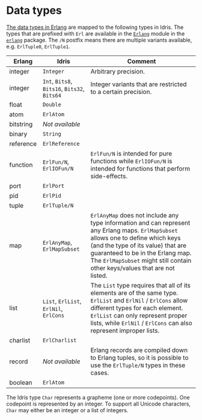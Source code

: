 # Data types

[The data types in Erlang](http://erlang.org/doc/reference_manual/data_types.html) are mapped to the following types in Idris. The types that are prefixed with `Erl` are available in the [`Erlang`](../idris2/libs/erlang/Erlang/Types.idr) module in the [`erlang`](../idris2/libs/erlang) package. The `/N` postfix means there are multiple variants available, e.g. `ErlTuple0`, `ErlTuple1`.

| Erlang    | Idris                                  | Comment     |
| --------- | -------------------------------------- | ----------- |
| integer   | `Integer`                              | Arbitrary precision. |
| integer   | `Int`, `Bits8`, `Bits16`, `Bits32`, `Bits64` | Integer variants that are restricted to a certain precision. |
| float     | `Double`                               |
| atom      | `ErlAtom`                              |
| bitstring | *Not available*                        |
| binary    | `String`                               |
| reference | `ErlReference`                         |
| function  | `ErlFun/N`, `ErlIOFun/N`               | `ErlFun/N` is intended for pure functions while `ErlIOFun/N` is intended for functions that perform side-effects. |
| port      | `ErlPort`                              |
| pid       | `ErlPid`                               |
| tuple     | `ErlTuple/N`                           |
| map       | `ErlAnyMap`, `ErlMapSubset`            | `ErlAnyMap` does not include any type information and can represent any Erlang maps. `ErlMapSubset` allows one to define which keys (and the type of its value) that are guaranteed to be in the Erlang map. The `ErlMapSubset` might still contain other keys/values that are not listed. |
| list      | `List`, `ErlList`, `ErlNil`, `ErlCons` | The `List` type requires that all of its elements are of the same type. `ErlList` and `ErlNil` / `ErlCons` allow different types for each element. `ErlList` can only represent proper lists, while `ErlNil` / `ErlCons` can also represent improper lists. |
| charlist  | `ErlCharlist`                          |
| record    | *Not available*                        | Erlang records are compiled down to Erlang tuples, so it is possible to use the `ErlTuple/N` types in these cases. |
| boolean   | `ErlAtom`                              |

The Idris type `Char` represents a grapheme (one or more codepoints). One codepoint is represented by an integer. To support all Unicode characters, `Char` may either be an integer or a list of integers.
